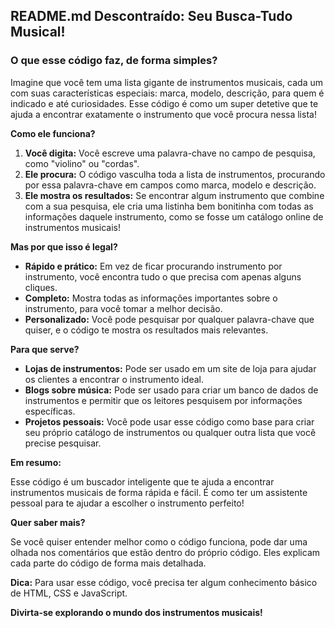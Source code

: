 ## **README.md Descontraído: Seu Busca-Tudo Musical!**

### **O que esse código faz, de forma simples?**

Imagine que você tem uma lista gigante de instrumentos musicais, cada um com suas características especiais: marca, modelo, descrição, para quem é indicado e até curiosidades. Esse código é como um super detetive que te ajuda a encontrar exatamente o instrumento que você procura nessa lista!

**Como ele funciona?**

1. **Você digita:** Você escreve uma palavra-chave no campo de pesquisa, como "violino" ou "cordas".
2. **Ele procura:** O código vasculha toda a lista de instrumentos, procurando por essa palavra-chave em campos como marca, modelo e descrição.
3. **Ele mostra os resultados:** Se encontrar algum instrumento que combine com a sua pesquisa, ele cria uma listinha bem bonitinha com todas as informações daquele instrumento, como se fosse um catálogo online de instrumentos musicais!

**Mas por que isso é legal?**

* **Rápido e prático:** Em vez de ficar procurando instrumento por instrumento, você encontra tudo o que precisa com apenas alguns cliques.
* **Completo:** Mostra todas as informações importantes sobre o instrumento, para você tomar a melhor decisão.
* **Personalizado:** Você pode pesquisar por qualquer palavra-chave que quiser, e o código te mostra os resultados mais relevantes.

**Para que serve?**

* **Lojas de instrumentos:** Pode ser usado em um site de loja para ajudar os clientes a encontrar o instrumento ideal.
* **Blogs sobre música:** Pode ser usado para criar um banco de dados de instrumentos e permitir que os leitores pesquisem por informações específicas.
* **Projetos pessoais:** Você pode usar esse código como base para criar seu próprio catálogo de instrumentos ou qualquer outra lista que você precise pesquisar.

**Em resumo:**

Esse código é um buscador inteligente que te ajuda a encontrar instrumentos musicais de forma rápida e fácil. É como ter um assistente pessoal para te ajudar a escolher o instrumento perfeito!

**Quer saber mais?**

Se você quiser entender melhor como o código funciona, pode dar uma olhada nos comentários que estão dentro do próprio código. Eles explicam cada parte do código de forma mais detalhada.

**Dica:** Para usar esse código, você precisa ter algum conhecimento básico de HTML, CSS e JavaScript.

**Divirta-se explorando o mundo dos instrumentos musicais!**
